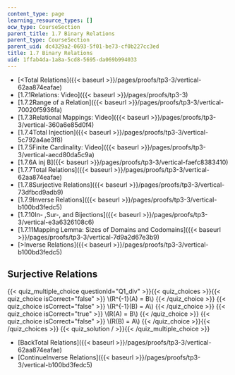 ```yaml
---
content_type: page
learning_resource_types: []
ocw_type: CourseSection
parent_title: 1.7 Binary Relations
parent_type: CourseSection
parent_uid: dc4329a2-0693-5f01-be73-cf0b227cc3ed
title: 1.7 Binary Relations
uid: 1ffab4da-1a8a-5cd8-5695-da069b994033
---
```


*   [\<Total Relations]({{< baseurl >}}/pages/proofs/tp3-3/vertical-62aa874eafae)
*   [1.7.1Relations: Video]({{< baseurl >}}/pages/proofs/tp3-3)
*   [1.7.2Range of a Relation]({{< baseurl >}}/pages/proofs/tp3-3/vertical-70020f5936fa)
*   [1.7.3Relational Mappings: Video]({{< baseurl >}}/pages/proofs/tp3-3/vertical-360a6e85d0f4)
*   [1.7.4Total Injection]({{< baseurl >}}/pages/proofs/tp3-3/vertical-5c792a4ae3f8)
*   [1.7.5Finite Cardinality: Video]({{< baseurl >}}/pages/proofs/tp3-3/vertical-aecd80da5c9a)
*   [1.7.6A inj B]({{< baseurl >}}/pages/proofs/tp3-3/vertical-faefc8383410)
*   [1.7.7Total Relations]({{< baseurl >}}/pages/proofs/tp3-3/vertical-62aa874eafae)
*   [1.7.8Surjective Relations]({{< baseurl >}}/pages/proofs/tp3-3/vertical-73dfbcd9adb9)
*   [1.7.9Inverse Relations]({{< baseurl >}}/pages/proofs/tp3-3/vertical-b100bd3fedc5)
*   [1.7.10In- ,Sur-, and Bijections]({{< baseurl >}}/pages/proofs/tp3-3/vertical-e3a6326108c6)
*   [1.7.11Mapping Lemma: Sizes of Domains and Codomains]({{< baseurl >}}/pages/proofs/tp3-3/vertical-7d9a2d67e3b9)
*   [\>Inverse Relations]({{< baseurl >}}/pages/proofs/tp3-3/vertical-b100bd3fedc5)

Surjective Relations
--------------------

{{< quiz_multiple_choice questionId="Q1_div" >}}{{< quiz_choices >}}{{< quiz_choice isCorrect="false" >}}&nbsp;\\(R^{-1}(A) = B\\)&nbsp;{{< /quiz_choice >}}
{{< quiz_choice isCorrect="false" >}}&nbsp;\\(R^{-1}(B) = A\\)&nbsp;{{< /quiz_choice >}}
{{< quiz_choice isCorrect="true" >}}&nbsp;\\(R(A) = B\\)&nbsp;{{< /quiz_choice >}}
{{< quiz_choice isCorrect="false" >}}&nbsp;\\(R(B) = A\\)&nbsp;{{< /quiz_choice >}}{{< /quiz_choices >}}
{{< quiz_solution / >}}{{< /quiz_multiple_choice >}}

*   [BackTotal Relations]({{< baseurl >}}/pages/proofs/tp3-3/vertical-62aa874eafae)
*   [ContinueInverse Relations]({{< baseurl >}}/pages/proofs/tp3-3/vertical-b100bd3fedc5)